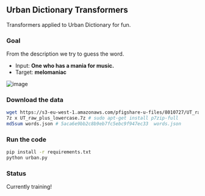 ## Urban Dictionary Transformers
Transformers applied to Urban Dictionary for fun.

### Goal

From the description we try to guess the word.

- Input: **One who has a mania for music.**
- Target: **melomaniac**

![image](https://user-images.githubusercontent.com/4516927/114693303-6c04ce00-9d54-11eb-8ce8-28499512605b.png)

### Download the data

```bash
wget https://s3-eu-west-1.amazonaws.com/pfigshare-u-files/8010727/UT_raw_plus_lowercase.7z
7z x UT_raw_plus_lowercase.7z # sudo apt-get install p7zip-full
md5sum words.json # 5aca6e9bb2c8b9eb7fc5ebc9f947ec33  words.json
```

### Run the code

```bash
pip install -r requirements.txt
python urban.py
```

### Status

Currently training!
